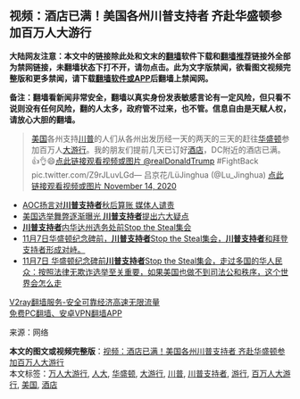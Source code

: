 <h2>视频：酒店已满！美国各州川普支持者 齐赴华盛顿参加百万人大游行</h2> <p class="notice"><b>大陆网友注意：本文中的链接除此处和文末的<a href="https://github.com/bannedbook/fanqiang" >翻墙</a>软件下载和<a href="https://github.com/killgcd/justmysocks/blob/master/README.md">翻墙推荐</a>链接外全部为禁网链接，未翻墙状态下打不开，请勿点击。此为文字版禁闻，欲看图文视频完整版和更多禁闻，请下载<a href="https://github.com/bannedbook/fanqiang">翻墙软件或APP</a>后翻墙上禁闻网。</p><p>备注：翻墙看新闻非常安全，翻墙以真实身份发表敏感言论有一定风险，但只看不说则没有任何风险，翻的人太多，政府管不过来，也不管。信息自由是天赋人权，请放心大胆的翻墙。</b></p>  <div class="entry"> <blockquote><p><a href="https://www.bannedbook.org/bnews/tag/%e7%be%8e%e5%9b%bd/" class="st_tag internal_tag" rel="tag" title="标签 美国 下的日志">美国</a>各州支持<a href="https://www.bannedbook.org/bnews/tag/%e5%b7%9d%e6%99%ae/" class="st_tag internal_tag" rel="tag" title="标签 川普 下的日志">川普</a>的人们从各州出发历经一天的两天的三天的赶往<a href="https://www.bannedbook.org/bnews/tag/%e5%8d%8e%e7%9b%9b%e9%a1%bf/" class="st_tag internal_tag" rel="tag" title="标签 华盛顿 下的日志">华盛顿</a>参加百万人<a href="https://www.bannedbook.org/bnews/tag/%E5%A4%A7%E6%B8%B8%E8%A1%8C/" class="st_tag internal_tag" rel="tag" title="标签 大游行 下的日志">大游行</a>。我的朋友们提前几天已订好<a href="https://www.bannedbook.org/bnews/tag/%e9%85%92%e5%ba%97/" class="st_tag internal_tag" rel="tag" title="标签 酒店 下的日志">酒店</a>，DC附近的酒店已满。👍👌😄<a href="https://twitter.com/realDonaldTrump?ref_src=twsrc%5Etfw">点此链接观看视频或图片 @realDonaldTrump</a> #FightBack pic.twitter.com/Z9rJLuvLGd— 吕京花/LüJinghua (@Lu_Jinghua) <a href="https://twitter.com/Lu_Jinghua/status/1327453106590904320?ref_src=twsrc%5Etfw">点此链接观看视频或图片 November 14, 2020</a></p> </blockquote> <ul class='op-related-articles' title='相关阅读'> <li><a href='https://www.bannedbook.org/bnews/comments/20201113/1430179.html' target='_blank'>AOC扬言对<b>川普支持者</b>秋后算账 媒体人谴责</a></li> <li><a href='https://www.bannedbook.org/bnews/topimagenews/20201109/1428008.html' target='_blank'>美国选举舞弊逐渐曝光 <b>川普支持者</b>提出六大疑点</a></li> <li><a href='https://www.bannedbook.org/bnews/bannedvideo/20201108/1427927.html' target='_blank'><b>川普支持者</b>内华达州选务处前Stop the Steal集会</a></li> <li><a href='https://www.bannedbook.org/bnews/bannedvideo/20201108/1427895.html' target='_blank'>11月7日华盛顿纪念碑前，<b>川普支持者</b>Stop the Steal集会，<b>川普支持者</b>和拜登支持者形成对峙。</a></li> <li><a href='https://www.bannedbook.org/bnews/bannedvideo/20201108/1427888.html' target='_blank'>11月7日 华盛顿纪念碑前<b>川普支持者</b>Stop the Steal集会，走过多国的华人民众：按照法律无欺诈选举至关重要，如果美国也做不到司法公和秩序，这个世界会怎么走</a></li> </ul> <p class="texttj"> <a href="https://www.bannedbook.org/forum23/topic22702.html" target="_blank">V2ray翻墙服务-安全可靠经济高速无限流量</a><br/> <a href="https://github.com/bannedbook/fanqiang/wiki/%E7%A6%81%E9%97%BB%E7%BD%91%E5%AE%89%E5%8D%93%E7%BF%BB%E5%A2%99%E6%96%B0%E9%97%BBAPP" target="_blank">免费PC翻墙、安卓VPN翻墙APP</a></p><p> 来源：网络 </p> <a name='sharetosocial'></a>       <div><b>本文的图文或视频完整版</b>：<a href='https://www.bannedbook.org/bnews/cnnews/20201114/1431084.html'>视频：酒店已满！美国各州川普支持者 齐赴华盛顿参加百万人大游行</a></div>  </div><!--END ENTRY--> <div class="postfooter"> <div>本文标签：<a href="https://www.bannedbook.org/bnews/tag/%E4%B8%87%E4%BA%BA%E5%A4%A7%E6%B8%B8%E8%A1%8C/" rel="tag">万人大游行</a>, <a href="https://www.bannedbook.org/bnews/tag/%E4%BA%BA%E5%A4%A7/" rel="tag">人大</a>, <a href="https://www.bannedbook.org/bnews/tag/%e5%8d%8e%e7%9b%9b%e9%a1%bf/" rel="tag">华盛顿</a>, <a href="https://www.bannedbook.org/bnews/tag/%E5%A4%A7%E6%B8%B8%E8%A1%8C/" rel="tag">大游行</a>, <a href="https://www.bannedbook.org/bnews/tag/%e5%b7%9d%e6%99%ae/" rel="tag">川普</a>, <a href="https://www.bannedbook.org/bnews/tag/%E5%B7%9D%E6%99%AE%E6%94%AF%E6%8C%81%E8%80%85/" rel="tag">川普支持者</a>, <a href="https://www.bannedbook.org/bnews/tag/%e6%b8%b8%e8%a1%8c/" rel="tag">游行</a>, <a href="https://www.bannedbook.org/bnews/tag/%E7%99%BE%E4%B8%87%E4%BA%BA%E5%A4%A7%E6%B8%B8%E8%A1%8C/" rel="tag">百万人大游行</a>, <a href="https://www.bannedbook.org/bnews/tag/%e7%be%8e%e5%9b%bd/" rel="tag">美国</a>, <a href="https://www.bannedbook.org/bnews/tag/%e9%85%92%e5%ba%97/" rel="tag">酒店</a></div>  </div><!--END POSTFOOTER--> 